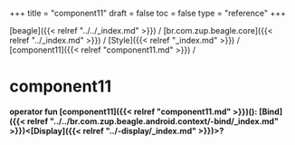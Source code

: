 +++
title = "component11"
draft = false
toc = false
type = "reference"
+++

[beagle]({{< relref "../../_index.md" >}}) / [br.com.zup.beagle.core]({{< relref "../_index.md" >}}) / [Style]({{< relref "_index.md" >}}) / [component11]({{< relref "component11.md" >}}) / 



# component11  
  
<b><b>operator fun [component11]({{< relref "component11.md" >}})(): [Bind]({{< relref "../../br.com.zup.beagle.android.context/-bind/_index.md" >}})<[Display]({{< relref "../-display/_index.md" >}})>?</b></b>  



